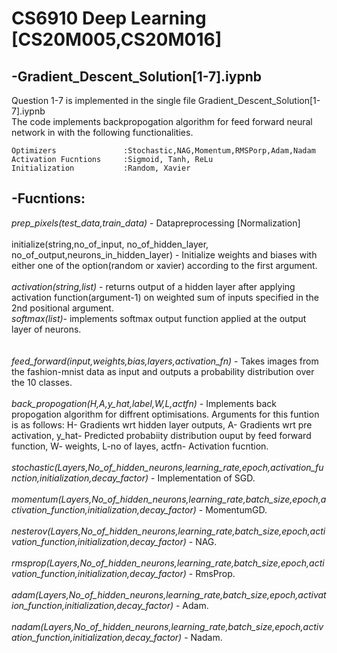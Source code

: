 # CS6910 Deep Learning [CS20M005,CS20M016]

-Gradient_Descent_Solution[1-7].iypnb
-
Question 1-7 is implemented in the single file Gradient_Descent_Solution[1-7].iypnb<br/>
The code implements backpropogation algorithm for feed forward neural network in with the following functionalities.
```
Optimizers               :Stochastic,NAG,Momentum,RMSPorp,Adam,Nadam
Activation Fucntions     :Sigmoid, Tanh, ReLu
Initialization           :Random, Xavier
```
-Fucntions:
-
*prep_pixels(test_data,train_data)* - Datapreprocessing [Normalization]<br/><br/>
initialize(string,no_of_input, no_of_hidden_layer, no_of_output,neurons_in_hidden_layer) - Initialize weights and biases with either one of the option(random or xavier) according to the first argument.<br/><br/>
*activation(string,list)* - returns output of a hidden layer after applying activation function(argument-1) on weighted sum of inputs specified in the 2nd positional argument.</br>*softmax(list)*- implements softmax output function applied at the output layer of neurons.<br/><br/>      
*feed_forward(input,weights,bias,layers,activation_fn)* - Takes images from the fashion-mnist data as input and outputs a probability distribution over the 10 classes.<br/><br/>
*back_propogation(H,A,y_hat,label,W,L,actfn)* - Implements back propogation algorithm for diffrent optimisations. Arguments for this funtion is as follows: H- Gradients wrt hidden layer outputs, A- Gradients wrt pre activation, y_hat- Predicted probabiity distribution ouput by feed forward function, W- weights, L-no of layes, actfn- Activation fucntion.<br/><br/>
*stochastic(Layers,No_of_hidden_neurons,learning_rate,epoch,activation_function,initialization,decay_factor)* - Implementation of SGD.</br><br/>
*momentum(Layers,No_of_hidden_neurons,learning_rate,batch_size,epoch,activation_function,initialization,decay_factor)* - MomentumGD. </br><br/>
*nesterov(Layers,No_of_hidden_neurons,learning_rate,batch_size,epoch,activation_function,initialization,decay_factor)* - NAG. </br><br/>
*rmsprop(Layers,No_of_hidden_neurons,learning_rate,batch_size,epoch,activation_function,initialization,decay_factor)* - RmsProp. </br><br/>
*adam(Layers,No_of_hidden_neurons,learning_rate,batch_size,epoch,activation_function,initialization,decay_factor)* - Adam. </br><br/>
*nadam(Layers,No_of_hidden_neurons,learning_rate,batch_size,epoch,activation_function,initialization,decay_factor)* - Nadam. </br><br/>



       
